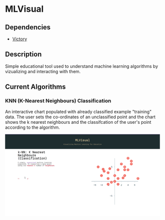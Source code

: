 
# MLVisual

## Dependencies

- [Victory](https://www.npmjs.com/package/victory)

## Description

Simple educational tool used to understand machine learning algorithms by vizualizing and interacting with them.

## Current Algorithms

### KNN (K-Nearest Neighbours) Classification

An interactive chart populated with already classified example "training" data. The user sets the co-ordinates of an unclassified point and the chart shows the k nearest neighbours and the classifcation of the user's point according to the algorithm.

![KNN Algorithm](./examples/14122022knncropped.gif)
